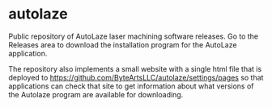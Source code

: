 # autolaze
Public repository of AutoLaze laser machining software releases. Go to the Releases area to download the installation program for the AutoLaze application.

The repository also implements a small website with a single html file that is deployed to https://github.com/ByteArtsLLC/autolaze/settings/pages so that applications can check that site to get information about what versions of the Autolaze program are available for downloading.
